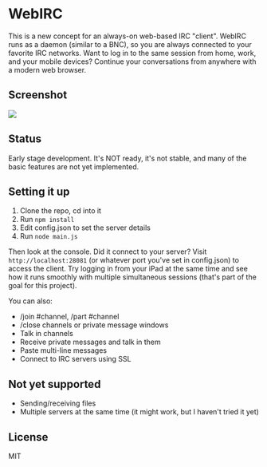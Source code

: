 # WebIRC

This is a new concept for an always-on web-based IRC "client". WebIRC runs as a daemon (similar to a BNC), so you are always connected to your favorite IRC networks. Want to log in to the same session from home, work, and your mobile devices? Continue your conversations from anywhere with a modern web browser.

## Screenshot
![](http://img405.imageshack.us/img405/6546/y22g.png)

## Status
Early stage development. It's NOT ready, it's not stable, and many of the basic features are not yet implemented.

## Setting it up

1. Clone the repo, cd into it
2. Run `npm install`
3. Edit config.json to set the server details
4. Run `node main.js`

Then look at the console. Did it connect to your server? Visit `http://localhost:28081` (or whatever port you've set in config.json) to access the client. Try logging in from your iPad at the same time and see how it runs smoothly with multiple simultaneous sessions (that's part of the goal for this project).

You can also:

* /join #channel, /part #channel
* /close channels or private message windows
* Talk in channels
* Receive private messages and talk in them
* Paste multi-line messages
* Connect to IRC servers using SSL

## Not yet supported
* Sending/receiving files
* Multiple servers at the same time (it might work, but I haven't tried it yet)

## License
MIT
